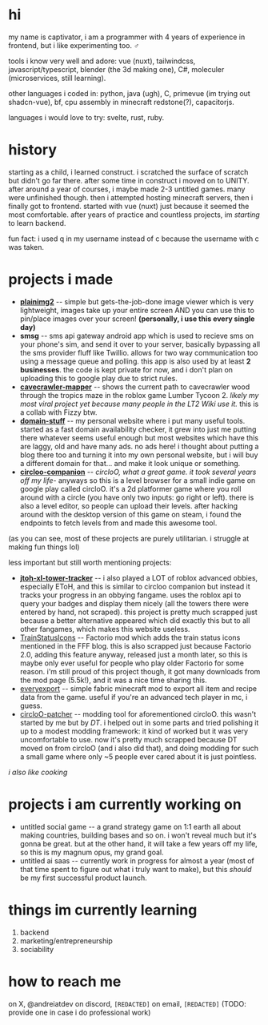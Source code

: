# hi

my name is captivator, i am a programmer with 4 years of experience in frontend, but i like experimenting too. ♂️

tools i know very well and adore: vue (nuxt), tailwindcss, javascript/typescript, blender (the 3d making one), C#, moleculer (microservices, still learning).

other languages i coded in: python, java (ugh), C, primevue (im trying out shadcn-vue), bf, cpu assembly in minecraft redstone(?), capacitorjs.

languages i would love to try: svelte, rust, ruby.

# history

starting as a child, i learned construct. i scratched the surface of scratch but didn't go far there. after some time in construct i moved on to UNITY. after around a year of courses, i maybe made 2-3 untitled games. many were unfinished though. then i attempted hosting minecraft servers, then i finally got to frontend. started with vue (nuxt) just because it seemed the most comfortable. after years of practice and countless projects, im *starting* to learn backend.

fun fact: i used q in my username instead of c because the username with c was taken.

# projects i made

- [**plainimg2**](https://github.com/qaptivator/plainimg2) -- simple but gets-the-job-done image viewer which is very lightweight, images take up your entire screen AND you can use this to pin/place images over your screen! **(personally, i use this every single day)**
- **smsg** -- sms api gateway android app which is used to recieve sms on your phone's sim, and send it over to your server, basically bypassing all the sms provider fluff like Twillio. allows for two way communication too using a message queue and polling. this app is also used by at least **2 businesses**. the code is kept private for now, and i don't plan on uploading this to google play due to strict rules.
- [**cavecrawler-mapper**](https://qaptivator.github.io/cavecrawler-mapper/) -- shows the current path to cavecrawler wood through the tropics maze in the roblox game Lumber Tycoon 2. *likely my most viral project yet because many people in the LT2 Wiki use it.* this is a collab with Fizzy btw.
- [**domain-stuff**](https://qaptivator.github.io/domain-stuff/) -- my personal website where i put many useful tools. started as a fast domain availability checker, it grew into just me putting there whatever seems useful enough but most websites which have this are laggy, old and have many ads. no ads here! i thought about putting a blog there too and turning it into my own personal website, but i will buy a different domain for that... and make it look unique or something.
- [**circloo-companion**](https://qaptivator.github.io/circloo-companion/) -- *circloO, what a great game. it took several years off my life-* anyways so this is a level browser for a small indie game on google play called circloO. it's a 2d platformer game where you roll around with a circle (you have only two inputs: go right or left). there is also a level editor, so people can upload their levels. after hacking around with the desktop version of this game on steam, i found the endpoints to fetch levels from and made this awesome tool.

(as you can see, most of these projects are purely utilitarian. i struggle at making fun things lol)

less important but still worth mentioning projects:
- [**jtoh-xl-tower-tracker**](https://qaptivator.github.io/jtoh-xl-tower-tracker/) -- i also played a LOT of roblox advanced obbies, especially EToH, and this is similar to circloo companion but instead it tracks your progress in an obbying fangame. uses the roblox api to query your badges and display them nicely (all the towers there were entered by hand, not scraped). this project is pretty much scrapped just because a better alternative appeared which did exactly this but to all other fangames, which makes this website useless.
- [TrainStatusIcons](https://github.com/qaptivator/TrainStatusIcons) -- Factorio mod which adds the train status icons mentioned in the FFF blog. this is also scrapped just because Factorio 2.0, adding this feature anyway, released just a month later, so this is maybe only ever useful for people who play older Factorio for some reason. i'm still proud of this project though, it got many downloads from the mod page (5.5k!), and it was a nice time sharing this.
- [everyexport](https://modrinth.com/mod/everyexport) -- simple fabric minecraft mod to export all item and recipe data from the game. useful if you're an advanced tech player in mc, i guess.
- [circloO-patcher](https://github.com/DT-is-not-available/circloO-patcher) -- modding tool for aforementioned circloO. this wasn't started by me but by *DT*. i helped out in some parts and tried polishing it up to a modest modding framework: it kind of worked but it was very uncomfortable to use. now it's pretty much scrapped because DT moved on from circloO (and i also did that), and doing modding for such a small game where only ~5 people ever cared about it is just pointless.

*i also like cooking*

# projects i am currently working on

- untitled social game -- a grand strategy game on 1:1 earth all about making countries, building bases and so on. i won't reveal much but it's gonna be great. but at the other hand, it will take a few years off my life, so this is my magnum opus, my grand goal.
- untitled ai saas -- currently work in progress for almost a year (most of that time spent to figure out what i truly want to make), but this *should* be my first successful product launch.

# things im currently learning

1. backend
2. marketing/entrepreneurship
3. sociability

# how to reach me

on X, @andreiatdev
on discord, `[REDACTED]`
on email, `[REDACTED]` (TODO: provide one in case i do professional work)

<!--
**qaptivator/qaptivator** is a ✨ _special_ ✨ repository because its `README.md` (this file) appears on your GitHub profile.

Here are some ideas to get you started:

- 🔭 I’m currently working on ...
- 🌱 I’m currently learning ...
- 👯 I’m looking to collaborate on ...
- 🤔 I’m looking for help with ...
- 💬 Ask me about ...
- 📫 How to reach me: ...
- 😄 Pronouns: ...
- ⚡ Fun fact: ...
-->
